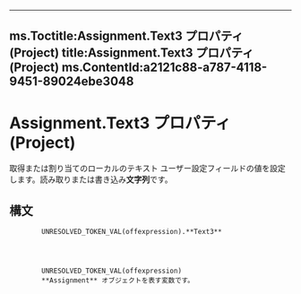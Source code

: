 

---
ms.Toctitle:Assignment.Text3 プロパティ (Project)
title:Assignment.Text3 プロパティ (Project)
ms.ContentId:a2121c88-a787-4118-9451-89024ebe3048
---
# Assignment.Text3 プロパティ (Project)




取得または割り当てのローカルのテキスト ユーザー設定フィールドの値を設定します。読み取りまたは書き込み**文字列**です。

## 構文

            UNRESOLVED_TOKEN_VAL(offexpression).**Text3**




            UNRESOLVED_TOKEN_VAL(offexpression)
            **Assignment** オブジェクトを表す変数です。




